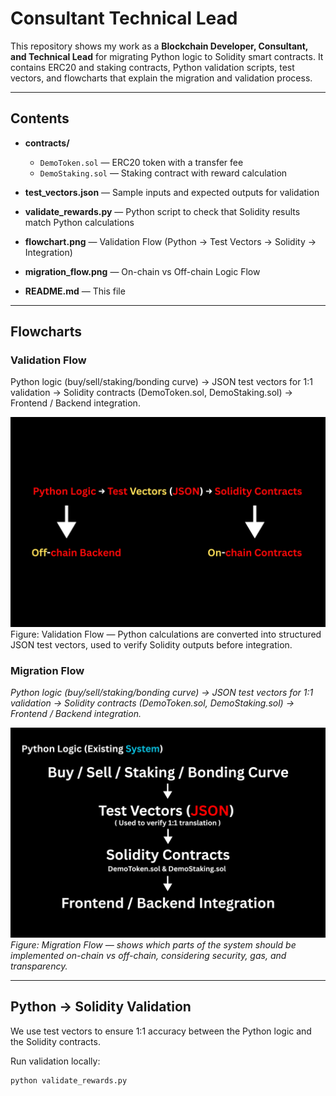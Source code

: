# Consultant Technical Lead

This repository shows my work as a **Blockchain Developer, Consultant, and Technical Lead** for migrating Python logic to Solidity smart contracts. It contains ERC20 and staking contracts, Python validation scripts, test vectors, and flowcharts that explain the migration and validation process.

---

## Contents

- **contracts/**  
  - `DemoToken.sol` — ERC20 token with a transfer fee  
  - `DemoStaking.sol` — Staking contract with reward calculation

- **test_vectors.json** — Sample inputs and expected outputs for validation

- **validate_rewards.py** — Python script to check that Solidity results match Python calculations

- **flowchart.png** — Validation Flow (Python → Test Vectors → Solidity → Integration)

- **migration_flow.png** — On-chain vs Off-chain Logic Flow

- **README.md** — This file

---

## Flowcharts

### Validation Flow
Python logic (buy/sell/staking/bonding curve) → JSON test vectors for 1:1 validation → Solidity contracts (DemoToken.sol, DemoStaking.sol) → Frontend / Backend integration.

![Migration Flow: Python logic (buy/sell/staking/bonding curve) → JSON test vectors for 1:1 validation → Solidity contracts (DemoToken.sol, DemoStaking.sol) → Frontend / Backend integration.](flowchart.png)  
Figure: Validation Flow — Python calculations are converted into structured JSON test vectors, used to verify Solidity outputs before integration.

### Migration Flow
*Python logic (buy/sell/staking/bonding curve) → JSON test vectors for 1:1 validation → Solidity contracts (DemoToken.sol, DemoStaking.sol) → Frontend / Backend integration.*

![Migration Flow: Python logic (buy/sell/staking/bonding curve) → JSON test vectors for 1:1 validation → Solidity contracts (DemoToken.sol, DemoStaking.sol) → Frontend / Backend integration.](migration_flow.png)  
*Figure: Migration Flow — shows which parts of the system should be implemented on-chain vs off-chain, considering security, gas, and transparency.*

---

## Python → Solidity Validation

We use test vectors to ensure 1:1 accuracy between the Python logic and the Solidity contracts.

Run validation locally:
```bash
python validate_rewards.py


